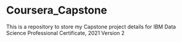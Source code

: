 # Coursera_Capstone
This is a repository to store my Capstone project details for IBM Data Science Professional Certificate, 2021 Version 2
